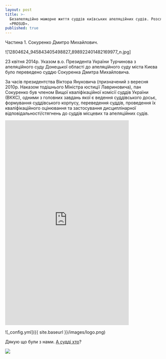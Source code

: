 ```yaml
---
layout: post
title: >-
  Безапеляційно мажорне життя суддів київських апеляційних судів. Розслідування
  «PROSUD».
published: true
---
```


Частина 1. Сокуренко Дмитро Михайлович.

![12804624_945843405498827_898922401482169977_n.jpg]

23 квітня 2014р. Указом в.о. Президента України Турчинова з апеляційного суду Донецької області до апеляційного суду міста Києва було переведено суддю Сокуренка Дмитра Михайловича.

За часів президентства Віктора Януковича (призначений з вересня 2010р. Наказом тодішнього Міністра юстиції Лавриновича), пан Сокуренко був членом Вищої кваліфікаційної комісії суддів України (ВККС), одними з головних завдань якої є ведення суддівського досьє, формування суддівського корпусу, переведення суддів, проведення їх кваліфікаційного оцінювання та застосування дисциплінарної відповідальності/стягнень до суддів місцевих та апеляційних судів.

<iframe src="https://www.facebook.com/plugins/post.php?href=https%3A%2F%2Fwww.facebook.com%2Fautomaidan%2Fposts%2F1154486417896038&amp;width=400" width="400" height="660" style="border:none;overflow:hidden" scrolling="no" frameborder="0" allowtransparency="true"></iframe>

![_config.yml]({{ site.baseurl }}/images/logo.png)

Дякую що були з нами. [А судді хто](https://prosud.info/)?

<div id="fb-root"></div>
<script>(function(d, s, id) {
  var js, fjs = d.getElementsByTagName(s)[0];
  if (d.getElementById(id)) return;
  js = d.createElement(s); js.id = id;
  js.src = "//connect.facebook.net/uk_UA/sdk.js#xfbml=1&version=v2.6";
  fjs.parentNode.insertBefore(js, fjs);
}(document, 'script', 'facebook-jssdk'));</script>

<div class="fb-comments" data-href="http://blog.prosud.info/titushki-sudushki/" data-numposts="5"></div>

![]({{site.baseurl}}http://minionomaniya.ru/wp-content/uploads/2015/10/%D0%BC%D0%B8%D0%BD%D1%8C%D0%BE%D0%BD%D1%8B-%D0%BA%D0%B0%D1%80%D1%82%D0%B8%D0%BD%D0%BA%D0%B8-%D0%B2-%D1%85%D0%BE%D1%80%D0%BE%D1%88%D0%B5%D0%BC-%D0%BA%D0%B0%D1%87%D0%B5%D1%81%D1%82%D0%B2%D0%B5.jpg)
